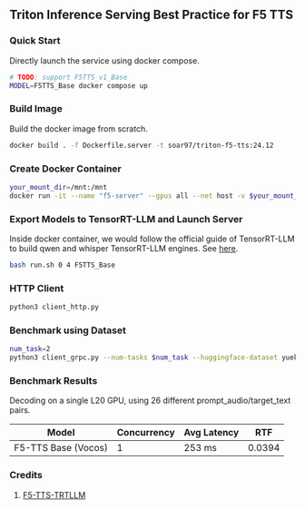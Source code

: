 ## Triton Inference Serving Best Practice for F5 TTS

### Quick Start
Directly launch the service using docker compose.
```sh
# TODO: support F5TTS_v1_Base
MODEL=F5TTS_Base docker compose up
```

### Build Image
Build the docker image from scratch. 
```sh
docker build . -f Dockerfile.server -t soar97/triton-f5-tts:24.12
```

### Create Docker Container
```sh
your_mount_dir=/mnt:/mnt
docker run -it --name "f5-server" --gpus all --net host -v $your_mount_dir --shm-size=2g soar97/triton-f5-tts:24.12
```

### Export Models to TensorRT-LLM and Launch Server
Inside docker container, we would follow the official guide of TensorRT-LLM to build qwen and whisper TensorRT-LLM engines. See [here](https://github.com/NVIDIA/TensorRT-LLM/tree/main/examples/whisper).

```sh
bash run.sh 0 4 F5TTS_Base
```
### HTTP Client
```sh
python3 client_http.py
```
### Benchmark using Dataset
```sh
num_task=2
python3 client_grpc.py --num-tasks $num_task --huggingface-dataset yuekai/seed_tts --split-name wenetspeech4tts
```

### Benchmark Results
Decoding on a single L20 GPU, using 26 different prompt_audio/target_text pairs.

| Model | Concurrency | Avg Latency     | RTF | 
|-------|-------------|-----------------|--|
| F5-TTS Base (Vocos) | 1     | 253 ms | 0.0394|

### Credits
1. [F5-TTS-TRTLLM](https://github.com/Bigfishering/f5-tts-trtllm)
